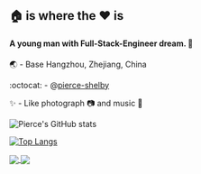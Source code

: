 ## :house: is where the :heart: is
<!--this README.md is a Personal Profile which will present at GitHub profile-->

#### A young man with **Full-Stack-Engineer** dream. :ghost:

:earth_asia: - Base Hangzhou, Zhejiang, China

:octocat:  - @[pierce-shelby](https://github.com/pierce-shelby)

:sparkles: - Like photograph :camera: and music :musical_note:

![Pierce's GitHub stats](https://github-readme-stats.vercel.app/api?username=pierce-shelby&show_icons=true&theme=dracula)

[![Top Langs](https://github-readme-stats.vercel.app/api/top-langs/?username=pierce-shelby&theme=dracula)](https://github.com/anuraghazra/github-readme-stats)

<a href="https://github.com/anuraghazra/github-readme-stats">
  <img align="center" src="https://github-readme-stats.vercel.app/api?username=pierce-shelby&show_icons=true&theme=dracula" />
</a>
<a href="https://github.com/anuraghazra/convoychat">
  <img align="center" src="https://github-readme-stats.vercel.app/api?username=pierce-shelby&show_icons=true&theme=dracula" />
</a>


